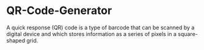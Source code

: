 # QR-Code-Generator
A quick response (QR) code is a type of barcode that can be scanned by a digital device and which stores information as a series of pixels in a square-shaped grid.

